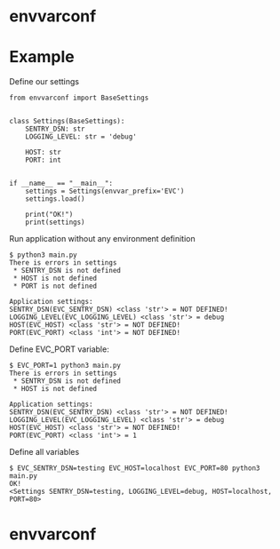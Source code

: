 # envvarconf

# Example
Define our settings
```python3
from envvarconf import BaseSettings


class Settings(BaseSettings):
    SENTRY_DSN: str
    LOGGING_LEVEL: str = 'debug'

    HOST: str
    PORT: int


if __name__ == "__main__":
    settings = Settings(envvar_prefix='EVC')
    settings.load()

    print("OK!")
    print(settings)
```

Run application without any environment definition
```python3
$ python3 main.py
There is errors in settings
 * SENTRY_DSN is not defined
 * HOST is not defined
 * PORT is not defined

Application settings:
SENTRY_DSN(EVC_SENTRY_DSN) <class 'str'> = NOT DEFINED!
LOGGING_LEVEL(EVC_LOGGING_LEVEL) <class 'str'> = debug
HOST(EVC_HOST) <class 'str'> = NOT DEFINED!
PORT(EVC_PORT) <class 'int'> = NOT DEFINED!
```

Define EVC_PORT variable:
```
$ EVC_PORT=1 python3 main.py
There is errors in settings
 * SENTRY_DSN is not defined
 * HOST is not defined

Application settings:
SENTRY_DSN(EVC_SENTRY_DSN) <class 'str'> = NOT DEFINED!
LOGGING_LEVEL(EVC_LOGGING_LEVEL) <class 'str'> = debug
HOST(EVC_HOST) <class 'str'> = NOT DEFINED!
PORT(EVC_PORT) <class 'int'> = 1
```

Define all variables
```
$ EVC_SENTRY_DSN=testing EVC_HOST=localhost EVC_PORT=80 python3 main.py
OK!
<Settings SENTRY_DSN=testing, LOGGING_LEVEL=debug, HOST=localhost, PORT=80>
```
# envvarconf
